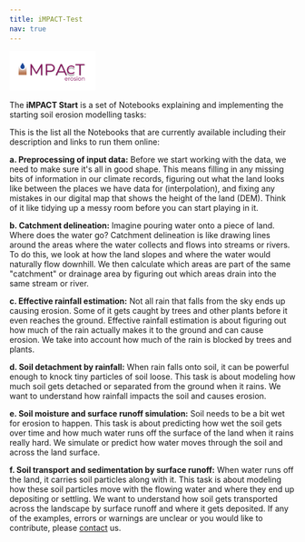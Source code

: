 ```yaml
---
title: iMPACT-Test
nav: true
---
```


<img src="iMPACT_logo.png" alt="iMPACT logo" style="width:30%;" >

The **iMPACT Start** is a set of Notebooks explaining and implementing the starting soil erosion modelling tasks:

This is the list all the Notebooks that are currently available including their description and links to run them online:

**a. Preprocessing of input data:** Before we start working with the data, we need to make sure it's all in good shape. This means filling in any missing bits of information in our climate records, figuring out what the land looks like between the places we have data for (interpolation), and fixing any mistakes in our digital map that shows the height of the land (DEM). Think of it like tidying up a messy room before you can start playing in it.

**b. Catchment delineation:** Imagine pouring water onto a piece of land. Where does the water go? Catchment delineation is like drawing lines around the areas where the water collects and flows into streams or rivers. To do this, we look at how the land slopes and where the water would naturally flow downhill. We then calculate which areas are part of the same "catchment" or drainage area by figuring out which areas drain into the same stream or river.

**c. Effective rainfall estimation:** Not all rain that falls from the sky ends up causing erosion. Some of it gets caught by trees and other plants before it even reaches the ground. Effective rainfall estimation is about figuring out how much of the rain actually makes it to the ground and can cause erosion. We take into account how much of the rain is blocked by trees and plants.

**d. Soil detachment by rainfall:** When rain falls onto soil, it can be powerful enough to knock tiny particles of soil loose. This task is about modeling how much soil gets detached or separated from the ground when it rains. We want to understand how rainfall impacts the soil and causes erosion.

**e. Soil moisture and surface runoff simulation:** Soil needs to be a bit wet for erosion to happen. This task is about predicting how wet the soil gets over time and how much water runs off the surface of the land when it rains really hard. We simulate or predict how water moves through the soil and across the land surface.

**f. Soil transport and sedimentation by surface runoff:** When water runs off the land, it carries soil particles along with it. This task is about modeling how these soil particles move with the flowing water and where they end up depositing or settling. We want to understand how soil gets transported across the landscape by surface runoff and where it gets deposited.
If any of the examples, errors or warnings are unclear or you would like to contribute, please [contact](./contact.md/) us.
